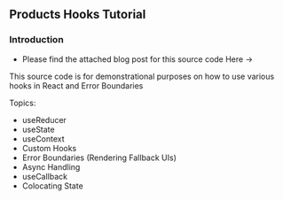 ## Products Hooks Tutorial


### Introduction

- Please find the attached blog post for this source code Here ->


This source code is for demonstrational purposes on how to use various hooks in React and Error Boundaries

Topics:

- useReducer
- useState
- useContext
- Custom Hooks
- Error Boundaries (Rendering Fallback UIs)
- Async Handling
- useCallback
- Colocating State